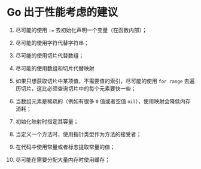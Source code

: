 # Go 出于性能考虑的建议

1. 尽可能的使用 `:=` 去初始化声明一个变量（在函数内部）；

2. 尽可能的使用字符代替字符串；

3. 尽可能的使用切片代替数组；

4. 尽可能的使用数组和切片代替映射

5. 如果只想获取切片中某项值，不需要值的索引，尽可能的使用 `for range` 去遍历切片，这比必须查询切片中的每个元素要快一些；

6. 当数组元素是稀疏的（例如有很多 `0` 值或者空值 `nil`），使用映射会降低内存消耗；

7. 初始化映射时指定其容量；

8. 当定义一个方法时，使用指针类型作为方法的接受者；

9. 在代码中使用常量或者标志提取常量的值；

10. 尽可能在需要分配大量内存时使用缓存；